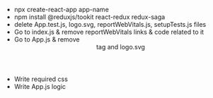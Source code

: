 - npx create-react-app app-name
- npm install @reduxjs/tookit react-redux redux-saga
- delete App.test.js, logo.svg, reportWebVitals.js, setupTests.js files
- Go to index.js & remove reportWebVitals links & code related to it
- Go to App.js & remove <header> tag and logo.svg
- Write required css
- Write App.js logic
